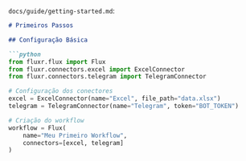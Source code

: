 `docs/guide/getting-started.md`:
```markdown
# Primeiros Passos

## Configuração Básica

```python
from fluxr.flux import Flux
from fluxr.connectors.excel import ExcelConnector
from fluxr.connectors.telegram import TelegramConnector

# Configuração dos conectores
excel = ExcelConnector(name="Excel", file_path="data.xlsx")
telegram = TelegramConnector(name="Telegram", token="BOT_TOKEN")

# Criação do workflow
workflow = Flux(
    name="Meu Primeiro Workflow",
    connectors=[excel, telegram]
)